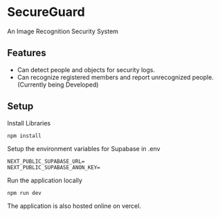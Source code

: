 # SecureGuard

An Image Recognition Security System

## Features

- Can detect people and objects for security logs.
- Can recognize registered members and report unrecognized people. (Currently being Developed)

## Setup

Install Libraries

```
npm install
```

Setup the environment variables for Supabase in .env

```
NEXT_PUBLIC_SUPABASE_URL=
NEXT_PUBLIC_SUPABASE_ANON_KEY=
```

Run the application locally

```
npm run dev
```

The application is also hosted online on vercel.

